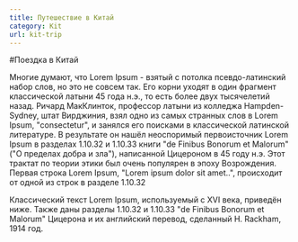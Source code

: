 ```yaml
---
title: Путешествие в Китай
category: Kit
url: kit-trip
---
```


#Поездка в Китай

Многие думают, что Lorem Ipsum - взятый с потолка псевдо-латинский набор слов, но это не совсем так. Его корни уходят в один фрагмент классической латыни 45 года н.э., то есть более двух тысячелетий назад. Ричард МакКлинток, профессор латыни из колледжа Hampden-Sydney, штат Вирджиния, взял одно из самых странных слов в Lorem Ipsum, "consectetur", и занялся его поисками в классической латинской литературе. В результате он нашёл неоспоримый первоисточник Lorem Ipsum в разделах 1.10.32 и 1.10.33 книги "de Finibus Bonorum et Malorum" ("О пределах добра и зла"), написанной Цицероном в 45 году н.э. Этот трактат по теории этики был очень популярен в эпоху Возрождения. Первая строка Lorem Ipsum, "Lorem ipsum dolor sit amet..", происходит от одной из строк в разделе 1.10.32

Классический текст Lorem Ipsum, используемый с XVI века, приведён ниже. Также даны разделы 1.10.32 и 1.10.33 "de Finibus Bonorum et Malorum" Цицерона и их английский перевод, сделанный H. Rackham, 1914 год.
